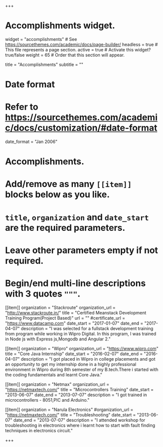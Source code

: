 +++
# Accomplishments widget.
widget = "accomplishments"  # See https://sourcethemes.com/academic/docs/page-builder/
headless = true  # This file represents a page section.
active = true  # Activate this widget? true/false
weight = 65  # Order that this section will appear.

title = "Accomplish&shy;ments"
subtitle = ""

# Date format
#   Refer to https://sourcethemes.com/academic/docs/customization/#date-format
date_format = "Jan 2006"

# Accomplishments.
#   Add/remove as many `[[item]]` blocks below as you like.
#   `title`, `organization` and `date_start` are the required parameters.
#   Leave other parameters empty if not required.
#   Begin/end multi-line descriptions with 3 quotes `"""`.

[[item]]
  organization = "Stackroute"
  organization_url = "http://www.stackroute.in/"
  title = "Certified Meanstack Development Training Program(Project Based)"
  url = ""
  #certificate_url = "https://www.datacamp.com"
  date_start = "2017-01-07"
  date_end = "2017-04-07"
  description = "I was selected for a fullstack development training from program while working in Wipro Digital. In this program, I was trained in Node js with Express js,Mongodb and Angular 2."

[[item]]
  organization = "Wipro"
  organization_url = "https://www.wipro.com"
  title = "Core Java Internship"
  date_start = "2016-02-07"
  date_end = "2016-04-07"
  description = "I got placed in Wipro in college placements and got an opportunity to get my internship done in a highly professional environment in Wipro during 8th semester of my B.tech.There i started with the coding fundamentals and learnt Core Java."
  
  [[item]]
  organization = "Netmax"
  organization_url = "https://netmaxtech.com/"
  title = "Microcontrollers Training"
  date_start = "2013-06-07"
  date_end = "2013-07-07"
  description = "I got trained in microcontrollers - 8051,PIC and Arduino."

  [[item]]
  organization = "Narula Electronics"
  #organization_url = "https://netmaxtech.com/"
  title = "Troubleshooting"
  date_start = "2013-06-07"
  date_end = "2013-07-07"
  description = "I attended workshop for troubleshooting in electronics where i learnt how to start with fault finding techniques in electronics circuit."

+++
